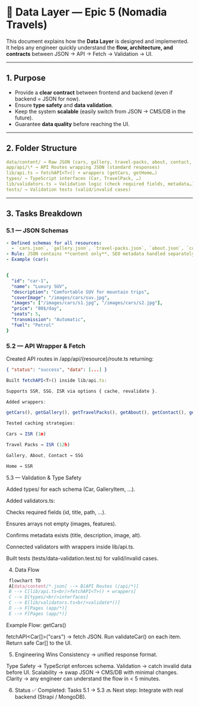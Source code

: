 # 📘 Data Layer — Epic 5 (Nomadia Travels)

This document explains how the **Data Layer** is designed and implemented.  
It helps any engineer quickly understand the **flow, architecture, and contracts** between JSON → API → Fetch → Validation → UI.

---

## 1. Purpose

- Provide a **clear contract** between frontend and backend (even if backend = JSON for now).
- Ensure **type safety** and **data validation**.
- Keep the system **scalable** (easily switch from JSON → CMS/DB in the future).
- Guarantee **data quality** before reaching the UI.

---

## 2. Folder Structure

```yaml
data/content/ → Raw JSON (cars, gallery, travel-packs, about, contact, home)
app/api/\* → API Routes wrapping JSON (standard responses)
lib/api.ts → fetchAPI<T>() + wrappers (getCars, getHome…)
types/ → TypeScript interfaces (Car, TravelPack, …)
lib/validators.ts → Validation logic (check required fields, metadata…)
tests/ → Validation tests (valid/invalid cases)
```

---

## 3. Tasks Breakdown

### **5.1 — JSON Schemas**

```yaml
- Defined schemas for all resources:
  - `cars.json`, `gallery.json`, `travel-packs.json`, `about.json`, `contact.json`, `home.json`
- Rule: JSON contains **content only**, SEO metadata handled separately.
- Example (car):


{
  "id": "car-1",
  "name": "Luxury SUV",
  "description": "Comfortable SUV for mountain trips",
  "coverImage": "/images/cars/suv.jpg",
  "images": ["/images/cars/s1.jpg", "/images/cars/s2.jpg"],
  "price": "80$/day",
  "seats": 5,
  "transmission": "Automatic",
  "fuel": "Petrol"
}
```

### 5.2 — API Wrapper & Fetch

Created API routes in /app/api/{resource}/route.ts returning:

```json
{ "status": "success", "data": [...] }
```

```ts
Built fetchAPI<T>() inside lib/api.ts:

Supports SSR, SSG, ISR via options { cache, revalidate }.

Added wrappers:

getCars(), getGallery(), getTravelPacks(), getAbout(), getContact(), getHome().

Tested caching strategies:

Cars → ISR (1m)

Travel Packs → ISR (12h)

Gallery, About, Contact → SSG

Home → SSR
```

5.3 — Validation & Type Safety

Added types/ for each schema (Car, GalleryItem, …).

Added validators.ts:

Checks required fields (id, title, path, …).

Ensures arrays not empty (images, features).

Confirms metadata exists (title, description, image, alt).

Connected validators with wrappers inside lib/api.ts.

Built tests (tests/data-validation.test.ts) for valid/invalid cases.

4. Data Flow

```css
 flowchart TD
 A[data/content/*.json] --> B[API Routes (/api/*)]
 B --> C[lib/api.ts<br/>fetchAPI<T>() + wrappers]
 C --> D[types/<br/>interfaces]
 C --> E[lib/validators.ts<br/>validate*()]
 D --> F[Pages (app/*)]
 E --> F[Pages (app/*)]
```

Example Flow: getCars()

fetchAPI<Car[]>("cars") → fetch JSON.
Run validateCar() on each item.
Return safe Car[] to the UI.

5. Engineering Wins
   Consistency → unified response format.

Type Safety → TypeScript enforces schema.
Validation → catch invalid data before UI.
Scalability → swap JSON → CMS/DB with minimal changes.
Clarity → any engineer can understand the flow in < 5 minutes.

6. Status
   ✅ Completed: Tasks 5.1 → 5.3
   🔜 Next step: Integrate with real backend (Strapi / MongoDB).

```

```
